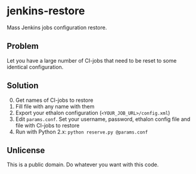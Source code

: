 # jenkins-restore

Mass Jenkins jobs configuration restore.

## Problem

Let you have a large number of CI-jobs that need to be reset to some identical configuration.

## Solution

 0. Get names of CI-jobs to restore
 1. Fill file with any name with them
 2. Export your ethalon configuration (`<YOUR_JOB_URL>/config.xml`)
 3. Edit `params.conf`. Set your username, password, ethalon config file and file with CI-jobs to restore
 4. Run with Python 2.x: `python reserve.py @params.conf`

## Unlicense

This is a public domain. Do whatever you want with this code.
